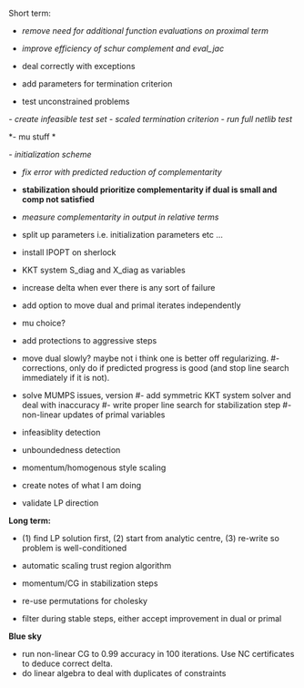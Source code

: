 Short term:
- *remove need for additional function evaluations on proximal term*
- *improve efficiency of schur complement and eval_jac*


- deal correctly with exceptions
- add parameters for termination criterion
- test unconstrained problems

*- create infeasible test set*
*- scaled termination criterion*
*- run full netlib test*

*- mu stuff *

*- initialization scheme*

- *fix error with predicted reduction of complementarity*
- **stabilization should prioritize complementarity if dual is small and comp not satisfied**
- *measure complementarity in output in relative terms*

- split up parameters i.e. initialization parameters etc ...

- install IPOPT on sherlock


- KKT system S_diag and X_diag as variables

- increase delta when ever there is any sort of failure


- add option to move dual and primal iterates independently

- mu choice?

- add protections to aggressive steps
- move dual slowly? maybe not i think one is better off regularizing.
#- corrections, only do if predicted progress is good (and stop line search immediately if it is not).
- solve MUMPS issues, version
#- add symmetric KKT system solver and deal with inaccuracy
#- write proper line search for stabilization step
#- non-linear updates of primal variables
- infeasiblity detection
- unboundedness detection
- momentum/homogenous style scaling

- create notes of what I am doing
- validate LP direction

**Long term:**
- (1) find LP solution first, (2) start from analytic centre, (3) re-write so problem is well-conditioned

- automatic scaling trust region algorithm

- momentum/CG in stabilization steps

- re-use permutations for cholesky
- filter during stable steps, either accept improvement in dual or primal

**Blue sky**
- run non-linear CG to 0.99 accuracy in 100 iterations. Use NC certificates to deduce correct delta.
- do linear algebra to deal with duplicates of constraints
